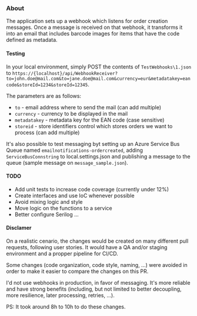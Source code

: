 ### About
The application sets up a webhook which listens for order creation messages. Once a message is received on that webhook, it transforms it into an email that includes barcode images for items that have the code defined as metadata.

#### Testing
In your local environment, simply POST the contents of `TestWebhooks\1.json` to `https://{localhost}/api/WebhookReceiver?to=john.doe@mail.com&to=jane.doe@mail.com&currency=eur&metadatakey=eancode&storeId=1234&storeId=12345`.

The parameters are as follows:
- `to` - email address where to send the mail (can add multiple)
- `currency` - currency to be displayed in the mail
- `metadatakey` - metadata key for the EAN code (case sensitive)
- `storeid` - store identifiers control which stores orders we want to process (can add multiple)

It's also possible to test messaging byt setting up an Azure Service Bus Queue named `emailnotifications-ordercreated`, adding `ServiceBusConnstring` to local.settings.json and publishing a message to the queue (sample message on `message_sample.json`).

#### TODO
- Add unit tests to increase code coverage (currently under 12%)
- Create interfaces and use IoC whenever possible
- Avoid mixing logic and style
- Move logic on the functions to a service
- Better configure Serilog
...

#### Disclamer
On a realistic cenario, the changes would be created on many different pull requests, following user stories. It would have a QA and/or staging environment and a propper pipeline for CI/CD.

Some changes (code organization, code style, naming, ...) were avoided in order to make it easier to compare the changes on this PR.

I'd not use webhooks in production, in favor of messaging. It's more reliable and have strong benefits (including, but not limited to better decoupling, more resilience, later processing, retries, ...).

PS: It took around 8h to 10h to do these changes.

